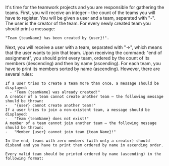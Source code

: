 It's time for the teamwork projects and you are responsible for gathering the teams. First, you will receive an integer – the count of the teams you will have to register. You will be given a user and a team, separated with "-".  The user is the creator of the team. For every newly created team you should print a message: 

    "Team {teamName} has been created by {user}!".

Next, you will receive а user with a team, separated with "->", which means that the user wants to join that team. Upon receiving the command: "end of assignment", you should print every team, ordered by the count of its members (descending) and then by name (ascending). For each team, you have to print its members sorted by name (ascending). However, there are several rules:

	If а user tries to create a team more than once, a message should be displayed: 
      -	"Team {teamName} was already created!"
	A creator of a team cannot create another team – the following message should be thrown: 
    -	"{user} cannot create another team!"
	If а user tries to join a non-existent team, a message should be displayed: 
    -	"Team {teamName} does not exist!"
	A member of a team cannot join another team – the following message should be thrown:
    -	"Member {user} cannot join team {team Name}!"
   
    In the end, teams with zero members (with only a creator) should disband and you have to print them ordered by name in ascending order. 
    
    Every valid team should be printed ordered by name (ascending) in the following format:
